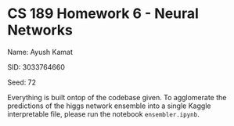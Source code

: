 # CS 189 Homework 6 - Neural Networks

Name: Ayush Kamat

SID: 3033764660

Seed: 72

Everything is built ontop of the codebase given. To agglomerate the predictions of the higgs network ensemble into a single Kaggle interpretable file, please run the notebook `ensembler.ipynb`.